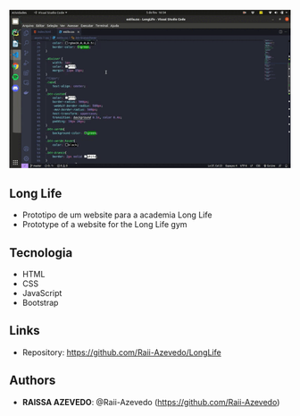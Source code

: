 ![LongLife](https://github.com/Raii-Azevedo/LongLife/blob/master/LongLife.gif)
 
## Long Life
 
- Prototipo de um website para a academia Long Life
- Prototype of a website for the Long Life gym

## Tecnologia
 
- HTML
- CSS
- JavaScript
- Bootstrap

 
## Links
 
  - Repository: https://github.com/Raii-Azevedo/LongLife
 
 
## Authors
 
* **RAISSA AZEVEDO**: @Raii-Azevedo (https://github.com/Raii-Azevedo)
